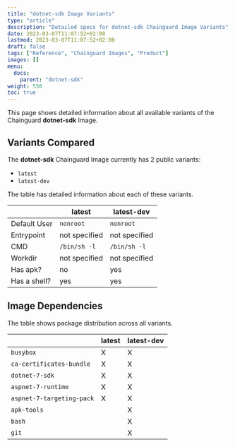 ```yaml
---
title: "dotnet-sdk Image Variants"
type: "article"
description: "Detailed specs for dotnet-sdk Chainguard Image Variants"
date: 2023-03-07T11:07:52+02:00
lastmod: 2023-03-07T11:07:52+02:00
draft: false
tags: ["Reference", "Chainguard Images", "Product"]
images: []
menu:
  docs:
    parent: "dotnet-sdk"
weight: 550
toc: true
---
```


This page shows detailed information about all available variants of the Chainguard **dotnet-sdk** Image.

## Variants Compared
The **dotnet-sdk** Chainguard Image currently has 2 public variants: 

- `latest`
- `latest-dev`

The table has detailed information about each of these variants.

|              | latest        | latest-dev    |
|--------------|---------------|---------------|
| Default User | `nonroot`     | `nonroot`     |
| Entrypoint   | not specified | not specified |
| CMD          | `/bin/sh -l`  | `/bin/sh -l`  |
| Workdir      | not specified | not specified |
| Has apk?     | no            | yes           |
| Has a shell? | yes           | yes           |

## Image Dependencies
The table shows package distribution across all variants.

|                           | latest | latest-dev |
|---------------------------|--------|------------|
| `busybox`                 | X      | X          |
| `ca-certificates-bundle`  | X      | X          |
| `dotnet-7-sdk`            | X      | X          |
| `aspnet-7-runtime`        | X      | X          |
| `aspnet-7-targeting-pack` | X      | X          |
| `apk-tools`               |        | X          |
| `bash`                    |        | X          |
| `git`                     |        | X          |

